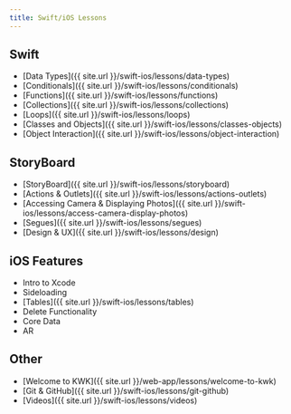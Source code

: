 ```yaml
---
title: Swift/iOS Lessons
---
```


## Swift

- [Data Types]({{ site.url }}/swift-ios/lessons/data-types)
- [Conditionals]({{ site.url }}/swift-ios/lessons/conditionals)
- [Functions]({{ site.url }}/swift-ios/lessons/functions)
- [Collections]({{ site.url }}/swift-ios/lessons/collections)
- [Loops]({{ site.url }}/swift-ios/lessons/loops)
- [Classes and Objects]({{ site.url }}/swift-ios/lessons/classes-objects)
- [Object Interaction]({{ site.url }}/swift-ios/lessons/object-interaction)

## StoryBoard

- [StoryBoard]({{ site.url }}/swift-ios/lessons/storyboard)
- [Actions & Outlets]({{ site.url }}/swift-ios/lessons/actions-outlets)
- [Accessing Camera & Displaying Photos]({{ site.url }}/swift-ios/lessons/access-camera-display-photos)
- [Segues]({{ site.url }}/swift-ios/lessons/segues)
- [Design & UX]({{ site.url }}/swift-ios/lessons/design)

## iOS Features

- Intro to Xcode
- Sideloading
- [Tables]({{ site.url }}/swift-ios/lessons/tables)
- Delete Functionality
- Core Data
- AR

## Other

- [Welcome to KWK]({{ site.url }}/web-app/lessons/welcome-to-kwk)
- [Git & GitHub]({{ site.url }}/swift-ios/lessons/git-github)
- [Videos]({{ site.url }}/swift-ios/lessons/videos)
